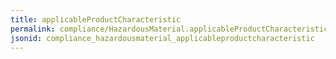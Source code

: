 ```yaml
---
title: applicableProductCharacteristic
permalink: compliance/HazardousMaterial.applicableProductCharacteristic.html
jsonid: compliance_hazardousmaterial_applicableproductcharacteristic
---
```

